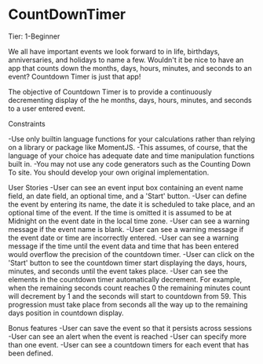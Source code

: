 # CountDownTimer
Tier: 1-Beginner

We all have important events we look forward to in life, birthdays, anniversaries, and holidays to name a few. Wouldn't it be nice to have an app that counts down the months, days, hours, minutes, and seconds to an event? Countdown Timer is just that app!

The objective of Countdown Timer is to provide a continuously decrementing display of the he months, days, hours, minutes, and seconds to a user entered event.

Constraints

-Use only builtin language functions for your calculations rather than relying on a library or package like MomentJS. 
-This assumes, of course, that the language of your choice has adequate date and time manipulation functions built in.
-You may not use any code generators such as the Counting Down To site. You should develop your own original implementation.

User Stories
-User can see an event input box containing an event name field, an date field, an optional time, and a 'Start' button.
-User can define the event by entering its name, the date it is scheduled to take place, and an optional time of the event. If the time is omitted it is assumed to be at Midnight on the event date in the local time zone.
-User can see a warning message if the event name is blank.
-User can see a warning message if the event date or time are incorrectly entered.
-User can see a warning message if the time until the event data and time that has been entered would overflow the precision of the countdown timer.
-User can click on the 'Start' button to see the countdown timer start displaying the days, hours, minutes, and seconds until the event takes place.
-User can see the elements in the countdown timer automatically decrement. For example, when the remaining seconds count reaches 0 the remaining minutes count will decrement by 1 and the seconds will start to countdown from 59. 
This progression must take place from seconds all the way up to the remaining days position in countdown display.

Bonus features
-User can save the event so that it persists across sessions
-User can see an alert when the event is reached
-User can specify more than one event.
-User can see a countdown timers for each event that has been defined.
